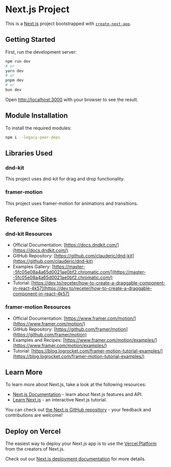 # Next.js Project

This is a [Next.js](https://nextjs.org) project bootstrapped with [`create-next-app`](https://nextjs.org/docs/app/api-reference/cli/create-next-app).

## Getting Started

First, run the development server:

```bash
npm run dev
# or
yarn dev
# or
pnpm dev
# or
bun dev
```

Open [http://localhost:3000](http://localhost:3000) with your browser to see the result.

## Module Installation

To install the required modules:

```bash
npm i --legacy-peer-deps
```

## Libraries Used

### dnd-kit
This project uses dnd-kit for drag and drop functionality.

### framer-motion
This project uses framer-motion for animations and transitions.

## Reference Sites

### dnd-kit Resources
- Official Documentation: [https://docs.dndkit.com/](https://docs.dndkit.com/)
- GitHub Repository: [https://github.com/clauderic/dnd-kit](https://github.com/clauderic/dnd-kit)
- Examples Gallery: [https://master--5fc05e08a4a65d0021ae0bf2.chromatic.com/](https://master--5fc05e08a4a65d0021ae0bf2.chromatic.com/)
- Tutorial: [https://dev.to/receter/how-to-create-a-draggable-component-in-react-4k57](https://dev.to/receter/how-to-create-a-draggable-component-in-react-4k57)

### framer-motion Resources
- Official Documentation: [https://www.framer.com/motion/](https://www.framer.com/motion/)
- GitHub Repository: [https://github.com/framer/motion](https://github.com/framer/motion)
- Examples and Recipes: [https://www.framer.com/motion/examples/](https://www.framer.com/motion/examples/)
- Tutorial: [https://blog.logrocket.com/framer-motion-tutorial-examples/](https://blog.logrocket.com/framer-motion-tutorial-examples/)

## Learn More

To learn more about Next.js, take a look at the following resources:

- [Next.js Documentation](https://nextjs.org/docs) - learn about Next.js features and API.
- [Learn Next.js](https://nextjs.org/learn) - an interactive Next.js tutorial.

You can check out [the Next.js GitHub repository](https://github.com/vercel/next.js/) - your feedback and contributions are welcome!

## Deploy on Vercel

The easiest way to deploy your Next.js app is to use the [Vercel Platform](https://vercel.com/new?utm_medium=default-template&filter=next.js&utm_source=create-next-app&utm_campaign=create-next-app-readme) from the creators of Next.js.

Check out our [Next.js deployment documentation](https://nextjs.org/docs/deployment) for more details.